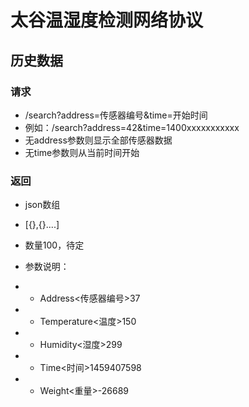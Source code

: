 
# 太谷温湿度检测网络协议

## 历史数据
### 请求
- /search?address=传感器编号&time=开始时间
- 例如：/search?address=42&time=1400xxxxxxxxxxx
- 无address参数则显示全部传感器数据
- 无time参数则从当前时间开始  

### 返回
- json数组
- [{},{}....]
- 数量100，待定
- 参数说明：
- - Address<传感器编号>37

- - Temperature<温度>150

- - Humidity<湿度>299

- - Time<时间>1459407598

- - Weight<重量>-26689
